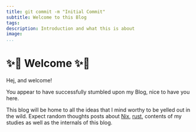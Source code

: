 ```yaml
---
title: git commit -m "Initial Commit"
subtitle: Welcome to this Blog
tags:
description: Introduction and what this is about
image:
...
```


# ✨🎉 Welcome ✨🎉

Hej, and welcome!

You appear to have successfully stumbled upon my Blog, nice to have you here.

This blog will be home to all the ideas that I mind worthy to be yelled out in the wild. Expect random thoughts posts about [Nix](https://nixos.org/nix/), [rust](https://www.rust-lang.org/), contents of my studies as well as the internals of this blog.
